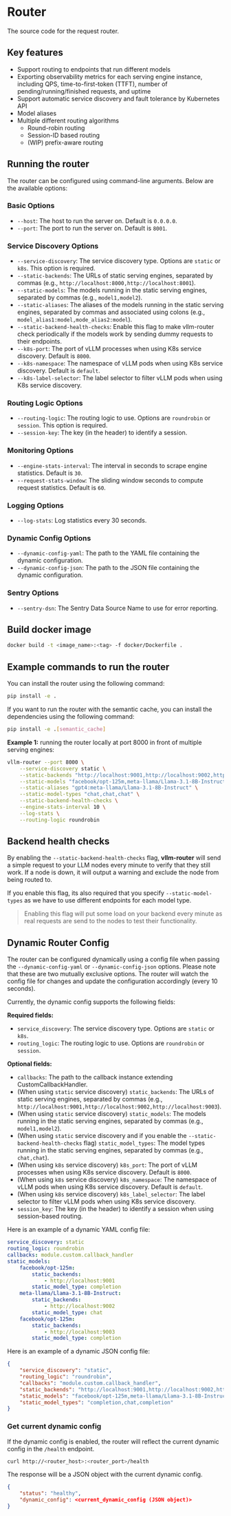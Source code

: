 # Router

The source code for the request router.

## Key features

- Support routing to endpoints that run different models
- Exporting observability metrics for each serving engine instance, including QPS, time-to-first-token (TTFT), number of pending/running/finished requests, and uptime
- Support automatic service discovery and fault tolerance by Kubernetes API
- Model aliases
- Multiple different routing algorithms
  - Round-robin routing
  - Session-ID based routing
  - (WIP) prefix-aware routing

## Running the router

The router can be configured using command-line arguments. Below are the available options:

### Basic Options

- `--host`: The host to run the server on. Default is `0.0.0.0`.
- `--port`: The port to run the server on. Default is `8001`.

### Service Discovery Options

- `--service-discovery`: The service discovery type. Options are `static` or `k8s`. This option is required.
- `--static-backends`: The URLs of static serving engines, separated by commas (e.g., `http://localhost:8000,http://localhost:8001`).
- `--static-models`: The models running in the static serving engines, separated by commas (e.g., `model1,model2`).
- `--static-aliases`: The aliases of the models running in the static serving engines, separated by commas and associated using colons (e.g., `model_alias1:model,mode_alias2:model`).
- `--static-backend-health-checks`: Enable this flag to make vllm-router check periodically if the models work by sending dummy requests to their endpoints.
- `--k8s-port`: The port of vLLM processes when using K8s service discovery. Default is `8000`.
- `--k8s-namespace`: The namespace of vLLM pods when using K8s service discovery. Default is `default`.
- `--k8s-label-selector`: The label selector to filter vLLM pods when using K8s service discovery.

### Routing Logic Options

- `--routing-logic`: The routing logic to use. Options are `roundrobin` or `session`. This option is required.
- `--session-key`: The key (in the header) to identify a session.

### Monitoring Options

- `--engine-stats-interval`: The interval in seconds to scrape engine statistics. Default is `30`.
- `--request-stats-window`: The sliding window seconds to compute request statistics. Default is `60`.

### Logging Options

- `--log-stats`: Log statistics every 30 seconds.

### Dynamic Config Options

- `--dynamic-config-yaml`: The path to the YAML file containing the dynamic configuration.
- `--dynamic-config-json`: The path to the JSON file containing the dynamic configuration.

### Sentry Options

- `--sentry-dsn`: The Sentry Data Source Name to use for error reporting.

## Build docker image

```bash
docker build -t <image_name>:<tag> -f docker/Dockerfile .
```

## Example commands to run the router

You can install the router using the following command:

```bash
pip install -e .
```

If you want to run the router with the semantic cache, you can install the dependencies using the following command:

```bash
pip install -e .[semantic_cache]
```

**Example 1:** running the router locally at port 8000 in front of multiple serving engines:

```bash
vllm-router --port 8000 \
    --service-discovery static \
    --static-backends "http://localhost:9001,http://localhost:9002,http://localhost:9003" \
    --static-models "facebook/opt-125m,meta-llama/Llama-3.1-8B-Instruct,facebook/opt-125m" \
    --static-aliases "gpt4:meta-llama/Llama-3.1-8B-Instruct" \
    --static-model-types "chat,chat,chat" \
    --static-backend-health-checks \
    --engine-stats-interval 10 \
    --log-stats \
    --routing-logic roundrobin
```

## Backend health checks

By enabling the `--static-backend-health-checks` flag, **vllm-router** will send a simple request to
your LLM nodes every minute to verify that they still work.
If a node is down, it will output a warning and exclude the node from being routed to.

If you enable this flag, its also required that you specify `--static-model-types` as we have to use
different endpoints for each model type.

> Enabling this flag will put some load on your backend every minute as real requests are send to the nodes
> to test their functionality.

## Dynamic Router Config

The router can be configured dynamically using a config file when passing the `--dynamic-config-yaml` or
`--dynamic-config-json` options. Please note that these are two mutually exclusive options.
The router will watch the config file for changes and update the configuration accordingly (every 10 seconds).

Currently, the dynamic config supports the following fields:

**Required fields:**

- `service_discovery`: The service discovery type. Options are `static` or `k8s`.
- `routing_logic`: The routing logic to use. Options are `roundrobin` or `session`.

**Optional fields:**

- `callbacks`: The path to the callback instance extending CustomCallbackHandler.
- (When using `static` service discovery) `static_backends`: The URLs of static serving engines, separated by commas (e.g., `http://localhost:9001,http://localhost:9002,http://localhost:9003`).
- (When using `static` service discovery) `static_models`: The models running in the static serving engines, separated by commas (e.g., `model1,model2`).
- (When using `static` service discovery and if you enable the `--static-backend-health-checks` flag) `static_model_types`: The model types running in the static serving engines, separated by commas (e.g., `chat,chat`).
- (When using `k8s` service discovery) `k8s_port`: The port of vLLM processes when using K8s service discovery. Default is `8000`.
- (When using `k8s` service discovery) `k8s_namespace`: The namespace of vLLM pods when using K8s service discovery. Default is `default`.
- (When using `k8s` service discovery) `k8s_label_selector`: The label selector to filter vLLM pods when using K8s service discovery.
- `session_key`: The key (in the header) to identify a session when using session-based routing.

Here is an example of a dynamic YAML config file:

```yaml
service_discovery: static
routing_logic: roundrobin
callbacks: module.custom.callback_handler
static_models:
    facebook/opt-125m:
        static_backends:
            - http://localhost:9001
        static_model_type: completion
    meta-llama/Llama-3.1-8B-Instruct:
        static_backends:
            - http://localhost:9002
        static_model_type: chat
    facebook/opt-125m:
        static_backends:
            - http://localhost:9003
        static_model_type: completion
```

Here is an example of a dynamic JSON config file:

```json
{
    "service_discovery": "static",
    "routing_logic": "roundrobin",
    "callbacks": "module.custom.callback_handler",
    "static_backends": "http://localhost:9001,http://localhost:9002,http://localhost:9003",
    "static_models": "facebook/opt-125m,meta-llama/Llama-3.1-8B-Instruct,facebook/opt-125m",
    "static_model_types": "completion,chat,completion"
}
```

### Get current dynamic config

If the dynamic config is enabled, the router will reflect the current dynamic config in the `/health` endpoint.

```bash
curl http://<router_host>:<router_port>/health
```

The response will be a JSON object with the current dynamic config.

```json
{
    "status": "healthy",
    "dynamic_config": <current_dynamic_config (JSON object)>
}
```
